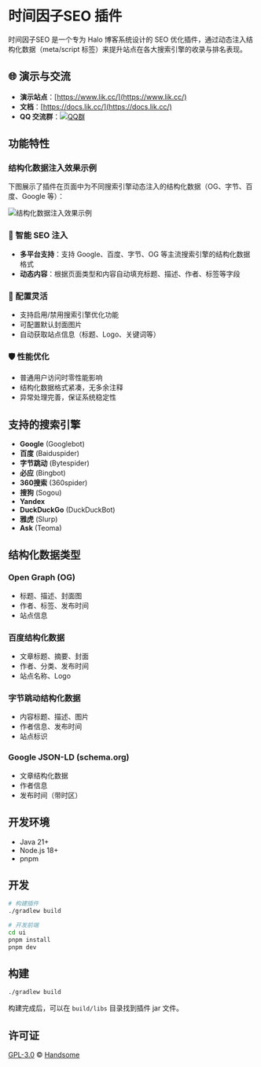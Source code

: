 # 时间因子SEO 插件

时间因子SEO 是一个专为 Halo 博客系统设计的 SEO 优化插件，通过动态注入结构化数据（meta/script 标签）来提升站点在各大搜索引擎的收录与排名表现。

## 🌐 演示与交流

- **演示站点**：[https://www.lik.cc/](https://www.lik.cc/)
- **文档**：[https://docs.lik.cc/](https://docs.lik.cc/)
- **QQ 交流群**：[![QQ群](https://www.lik.cc/upload/iShot_2025-03-03_16.03.00.png)](https://www.lik.cc/upload/iShot_2025-03-03_16.03.00.png)


## 功能特性

### 结构化数据注入效果示例

下图展示了插件在页面中为不同搜索引擎动态注入的结构化数据（OG、字节、百度、Google 等）：

![结构化数据注入效果示例](https://www.lik.cc/upload/Google%20Chrome%202025-06-28%2011.51.07.png)

### 🎯 智能 SEO 注入
- **多平台支持**：支持 Google、百度、字节、OG 等主流搜索引擎的结构化数据格式
- **动态内容**：根据页面类型和内容自动填充标题、描述、作者、标签等字段

### 🔧 配置灵活
- 支持启用/禁用搜索引擎优化功能
- 可配置默认封面图片
- 自动获取站点信息（标题、Logo、关键词等）

### 🛡️ 性能优化
- 普通用户访问时零性能影响
- 结构化数据格式紧凑，无多余注释
- 异常处理完善，保证系统稳定性

## 支持的搜索引擎

- **Google** (Googlebot)
- **百度** (Baiduspider) 
- **字节跳动** (Bytespider)
- **必应** (Bingbot)
- **360搜索** (360spider)
- **搜狗** (Sogou)
- **Yandex**
- **DuckDuckGo** (DuckDuckBot)
- **雅虎** (Slurp)
- **Ask** (Teoma)

## 结构化数据类型

### Open Graph (OG)
- 标题、描述、封面图
- 作者、标签、发布时间
- 站点信息

### 百度结构化数据
- 文章标题、摘要、封面
- 作者、分类、发布时间
- 站点名称、Logo

### 字节跳动结构化数据
- 内容标题、描述、图片
- 作者信息、发布时间
- 站点标识

### Google JSON-LD (schema.org)
- 文章结构化数据
- 作者信息
- 发布时间（带时区）

## 开发环境

- Java 21+
- Node.js 18+
- pnpm

## 开发

```bash
# 构建插件
./gradlew build

# 开发前端
cd ui
pnpm install
pnpm dev
```

## 构建

```bash
./gradlew build
```

构建完成后，可以在 `build/libs` 目录找到插件 jar 文件。

## 许可证

[GPL-3.0](./LICENSE) © [Handsome](https://github.com/somehand) 